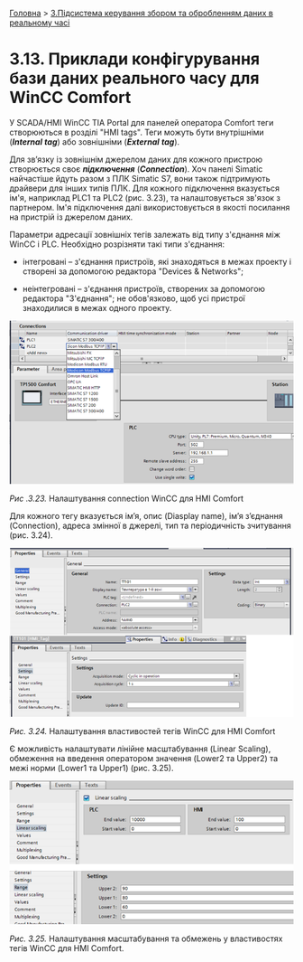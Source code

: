 [Головна](README.md) > [3.Підсистема керування збором та обробленням даних в реальному часі](3.md)

# 3.13. Приклади конфігурування бази даних реального часу   для WinCC Comfort 

У SCADA/HMI WinCC TIA Portal для панелей оператора Comfort теги створюються в розділі "HMI tags". Теги можуть бути внутрішніми (***Internal*** ***tag***) або зовнішніми (***External*** ***tag***). 

Для зв’язку із зовнішнім джерелом даних для кожного пристрою створюється своє ***підключення*** (***Connection***). Хоч панелі Simatic найчастіше йдуть разом з ПЛК Simatic S7, вони також підтримують драйвери для інших типів ПЛК. Для кожного підключення вказується ім'я, наприклад PLC1 та PLC2 (рис. 3.23), та налаштовується зв'язок з партнером. Ім'я підключення далі використовується в якості посилання на пристрій із джерелом даних.

Параметри адресації зовнішніх тегів залежать від типу з'єднання між WinCC і PLC. Необхідно розрізняти такі типи з'єднання:

- інтегровані – з'єднання пристроїв, які знаходяться в межах проекту і створені за допомогою редактора "Devices & Networks";

- неінтегровані – з'єднання пристроїв, створених за допомогою редактора "З'єднання"; не обов'язково, щоб усі пристрої знаходилися в межах одного проекту.  

![](media3/3_23.png)                                 

*Рис .3.23.* Налаштування connection WinCC для HMI Comfort

Для кожного тегу вказується ім’я, опис (Diasplay name), ім’я з’єднання (Connection), адреса змінної в джерелі, тип та періодичність зчитування (рис. 3.24).

![](media3/3_24.png)  

*Рис.* *3.24.* Налаштування властивостей тегів WinCC для HMI Comfort

Є можливість налаштувати лінійне масштабування (Linear Scaling), обмеження на введення оператором значення (Lower2 та Upper2) та межі норми (Lower1 та Upper1) (рис. 3.25).  

![](media3/3_25.png) 

*Рис.* *3.25.* Налаштування масштабування та обмежень у властивостях 
 тегів WinCC для HMI Comfort.

